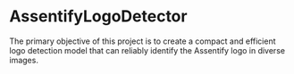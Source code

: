 # AssentifyLogoDetector
The primary objective of this project is to create a compact and efficient logo detection model that can reliably identify the Assentify logo in diverse images.

